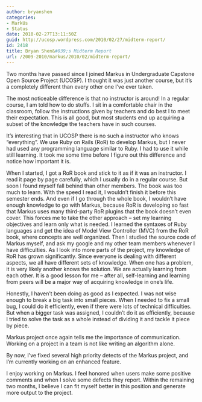```yaml
---
author: bryanshen
categories:
- MarkUs
- Status
date: 2010-02-27T13:11:50Z
guid: http://ucosp.wordpress.com/2010/02/27/midterm-report/
id: 2418
title: Bryan Shen&#039;s Midterm Report
url: /2009-2010/markus/2010/02/midterm-report/
---
```


Two months have passed since I joined Markus in Undergraduate Capstone Open Source Project (UCOSP). I thought it was just another course, but it&#8217;s a completely different than every other one I&#8217;ve ever taken.

The most noticeable difference is that no instructor is around! In a regular course, I am told how to do stuffs. I sit in a comfortable chair in the classroom, follow the instructions given by teachers and do best I to meet their expectation. This is all good, but most students end up acquiring a subset of the knowledge the teachers have in such courses.

It&#8217;s interesting that in UCOSP there is no such a instructor who knows &#8220;everything&#8221;. We use Ruby on Rails (RoR) to develop Markus, but I never had used any programming language similar to Ruby. I had to use it while still learning. It took me some time before I figure out this difference and notice how important it is.

When I started, I got a RoR book and stick to it as if it was an instructor. I read it page by page carefully, which I usually do in a regular course. But soon I found myself fall behind than other members. The book was too much to learn. With the speed I read it, I wouldn&#8217;t finish it before this semester ends. And even if I go through the whole book, I wouldn&#8217;t have enough knowledge to go with Markus, because RoR is developing so fast that Markus uses many third-party RoR plugins that the book doesn&#8217;t even cover. This forces me to take the other approach &#8211; set my learning objectives and learn only what is needed. I learned the syntaxes of Ruby languages and get the idea of Model View Controller (MVC) from the RoR book, where concepts are well organized. Then I studied the source code of Markus myself, and ask my google and my other team members whenever I have difficulties. As I look into more parts of the project, my knowledge of RoR has grown significantly. Since everyone is dealing with different aspects, we all have different sets of knowledge. When one has a problem, it is very likely another knows the solution. We are actually learning from each other. It is a good lesson for me – after all, self-learning and learning from peers will be a major way of acquiring knowledge in one&#8217;s life.

Honestly, I haven&#8217;t been doing as good as I expected. I was not wise enough to break a big task into small pieces. When I needed to fix a small bug, I could do it efficiently, even if there were lots of technical difficulties. But when a bigger task was assigned, I couldn&#8217;t do it as efficiently, because I tried to solve the task as a whole instead of dividing it and tackle it piece by piece.

Markus project once again tells me the importance of communication. Working on a project in a team is not like writing an algorithm alone.

By now, I&#8217;ve fixed several high priority detects of the Markus project, and I&#8217;m currently working on an enhanced feature.

I enjoy working on Markus. I feel honored when users make some positive comments and when I solve some defects they report. Within the remaining two months, I believe I can fit myself better in this position and generate more output to the project.